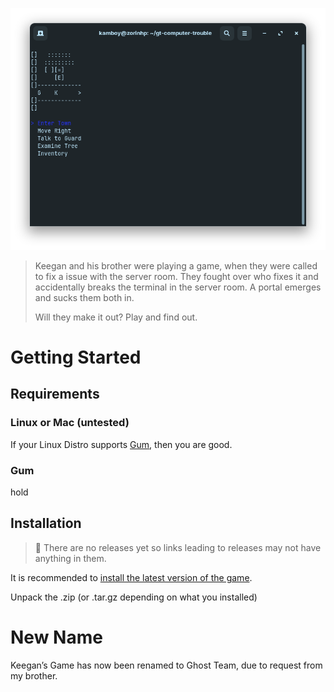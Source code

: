 ![img](https://raw.githubusercontent.com/TheKamboy/gt-computer-trouble/master/assets/img/gtctpicture.png)

> Keegan and his brother were playing a game, when they were called to fix a issue with the server room.
> They fought over who fixes it and accidentally breaks the terminal in the server room.
> A portal emerges and sucks them both in.
> 
> Will they make it out? Play and find out.


# Getting Started


## Requirements


### Linux or Mac (untested)

If your Linux Distro supports [Gum](#orgff0ee3b), then you are good.


<a id="orgff0ee3b"></a>

### Gum

hold


## Installation

> 🔨 There are no releases yet so links leading to releases may not have anything in them.

It is recommended to [install the latest version of the game](https://github.com/TheKamboy/gt-computer-trouble/releases/latest).

Unpack the .zip (or .tar.gz depending on what you installed)


# New Name

Keegan&rsquo;s Game has now been renamed to Ghost Team, due to request from my brother.

